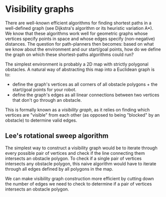 # Visibility graphs

There are well-known efficient algorithms for finding shortest paths in a well-defined graph (see Dijkstra's algorithm or its heuristic variation A*). We know that these algorithms work well for geometric graphs whose vertices specify points in space and whose edges specify (non-negative) distances. The question for path-planners then becomes: based on what we know about the environment and our start/goal points, how do we define the graph on which these shortest-paths algorithms could run?

The simplest environment is probably a 2D map with strictly polygonal obstacles. A natural way of abstracting this map into a Euclidean graph is to:
- define the graph's vertices as all corners of all obstacle polygons + the start/goal points for your robot.
- define the graph's edges as all linear connections between two vertices that don't go through an obstacle.

This is formally known as a *visibility graph*, as it relies on finding which vertices are "visible" from each other (as opposed to being "blocked" by an obstacle) to determine valid edges.


## Lee's rotational sweep algorithm

The simplest way to construct a visibility graph would be to iterate through every possible pair of vertices and check if the line connecting them intersects an obstacle polygon. To check if a single pair of vertices intersects any obstacle polygon, this naive algorithm would have to iterate through all edges defined by all polygons in the map.

We can make visibility graph construction more efficient by cutting down the number of edges we need to check to determine if a pair of vertices intersects an obstacle polygon.
